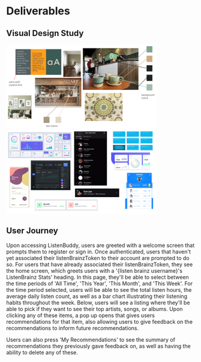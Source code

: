 # Deliverables

## Visual Design Study

<img src="./visual_design_1.png" width="400px" />
<img src="./visual_design_2.png" width="400px" />

## User Journey

Upon accessing ListenBuddy, users are greeted with a welcome screen that prompts them to register or sign in. Once authenticated, users that haven't yet associated their listenBrainzToken to their account are prompted to do so. For users that have already associated their listenBrainzToken, they see the home screen, which greets users with a '{listen brainz username}'s ListenBrainz Stats' heading. In this page, they'll be able to select between the time periods of 'All Time', 'This Year', 'This Month', and 'This Week'. For the time period selected, users will be able to see the total listen hours, the average daily listen count, as well as a bar chart illustrating their listening habits throughout the week. Below, users will see a listing where they'll be able to pick if they want to see their top artists, songs, or albums. Upon clicking any of these items, a pop up opens that gives users recommendations for that item, also allowing users to give feedback on the recommendations to inform future recommendations.

Users can also press 'My Recommendations' to see the summary of recommendations they previously gave feedback on, as well as having the ability to delete any of these.
